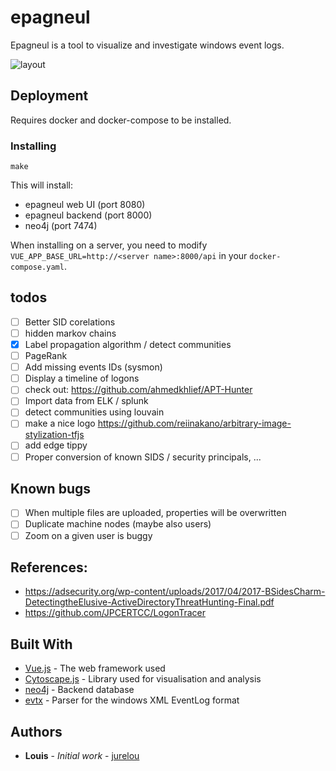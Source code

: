 # epagneul

Epagneul is a tool to visualize and investigate windows event logs.

![layout](https://github.com/jurelou/epagneul/blob/master/images/layout.png?raw=true)

## Deployment

Requires docker and docker-compose to be installed.

### Installing

```
make
```

This will install:
- epagneul web UI (port 8080)
- epagneul backend (port 8000)
- neo4j (port 7474)

When installing on a server, you need to modify `VUE_APP_BASE_URL=http://<server name>:8000/api` in your `docker-compose.yaml`.


## todos

- [ ] Better SID corelations
- [ ] hidden markov chains
- [x] Label propagation algorithm / detect communities
- [ ] PageRank
- [ ] Add missing events IDs (sysmon)
- [ ] Display a timeline of logons
- [ ] check out: https://github.com/ahmedkhlief/APT-Hunter
- [ ] Import data from ELK / splunk
- [ ] detect communities using louvain
- [ ] make a nice logo https://github.com/reiinakano/arbitrary-image-stylization-tfjs
- [ ] add edge tippy
- [ ] Proper conversion of known SIDS / security principals, ...

## Known bugs

- [ ] When multiple files are uploaded, properties will be overwritten
- [ ] Duplicate machine nodes (maybe also users)
- [ ] Zoom on a given user is buggy

## References:

- https://adsecurity.org/wp-content/uploads/2017/04/2017-BSidesCharm-DetectingtheElusive-ActiveDirectoryThreatHunting-Final.pdf
- https://github.com/JPCERTCC/LogonTracer

## Built With

* [Vue.js](https://v3.vuejs.org/) - The web framework used
* [Cytoscape.js](https://js.cytoscape.org/) - Library used for visualisation and analysis
* [neo4j](https://neo4j.com/) - Backend database
* [evtx](https://github.com/omerbenamram/evtx) - Parser for the windows XML EventLog format

## Authors

* **Louis** - *Initial work* - [jurelou](https://github.com/jurelou)
